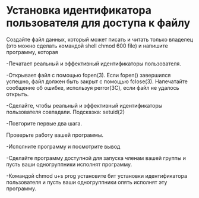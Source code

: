 # Установка идентификатора пользователя для доступа к файлу
Создайте файл данных, который может писать и читать только владелец (это можно сделать командой shell chmod 600 file) и напишите программу, которая

 -Печатает реальный и эффективный идентификаторы пользователя.

 -Открывает файл с помощью fopen(3). Если fopen() завершился успешно, файл должен быть закрыт с помощью fclose(3). Напечатайте сообщение об ошибке, используя perror(3C), если файл не удалось открыть.

 -Сделайте, чтобы реальный и эффективный идентификаторы пользователя совпадали. Подсказка: setuid(2)

 -Повторите первые два шага.
 
Проверьте работу вашей программы.

 -Исполните программу и посмотрите вывод

 -Сделайте программу доступной для запуска членам вашей группы и пусть ваши одногруппники исполнят программу.

 -Командой chmod u+s prog установите бит установки идентификатора пользователя и пусть ваши одногруппники опять исполнят эту программу.
